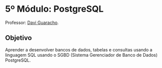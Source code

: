 # 5º Módulo: PostgreSQL
Professor: [Davi Guaracho](https://github.com/DaviGn).

## Objetivo
Aprender a desenvolver bancos de dados, tabelas e consultas usando a linguagem SQL usando o SGBD (Sistema Gerenciador de Banco de Dados) PostgreSQL.
